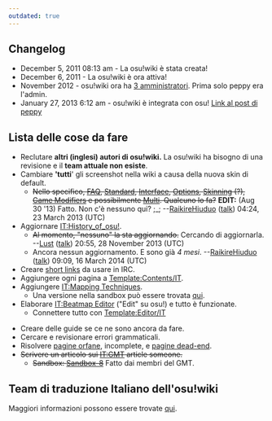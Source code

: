 ```yaml
---
outdated: true
---
```

Changelog
---------

-   December 5, 2011 08:13 am - La osu!wiki è stata creata!
-   December 6, 2011 - La osu!wiki è ora attiva!
-   November 2012 - osu!wiki ora ha [3 amministratori](Special:ListUsers/sysop "wikilink"). Prima solo peppy era l'admin.
-   January 27, 2013 6:12 am - osu!wiki è integrata con osu! [Link al post di peppy](http://osu.ppy.sh/forum/t/68479/start=124)

Lista delle cose da fare
------------------------

-   Reclutare **altri (inglesi) autori di osu!wiki.** La osu!wiki ha bisogno di una revisione e il **team attuale non esiste**.
-   Cambiare **'tutti**' gli screenshot nella wiki a causa della nuova skin di default.
    -   ~~Nello specifico, [FAQ](FAQ "wikilink"), [Standard](Standard "wikilink"), [Interface](Interface "wikilink"), [Options](Options "wikilink"), [Skinning](Skinning "wikilink") (?), [Game Modifiers](Game_Modifiers "wikilink") e possibilmente [Multi](Multiplayer "wikilink"). Qualcuno lo fa?~~ **EDIT:** (Aug 30 '13) Fatto. Non c'è nessuno qui? ;\_; --[RaikireHiuduo](User:RaikireHiuduo "wikilink") ([talk](User_talk:RaikireHiuduo "wikilink")) 04:24, 23 March 2013 (UTC)
-   Aggiornare <IT:History_of_osu!>.
    -   ~~Al momento, "nessuno" la sta aggiornando.~~ Cercando di aggiornarla. --[Lust](User:Lust "wikilink") ([talk](User_talk:Lust "wikilink")) 20:55, 28 November 2013 (UTC)
    -   Ancora nessun aggiornamento. E sono già *4 mesi*. --[RaikireHiuduo](User:RaikireHiuduo "wikilink") ([talk](User_talk:RaikireHiuduo "wikilink")) 09:09, 16 March 2014 (UTC)
-   Creare [short links](Template:Shortcut "wikilink") da usare in IRC.
-   Aggiungere ogni pagina a <Template:Contents/IT>.
-   Aggiungere [IT:Mapping Techniques](IT:Mapping_Techniques "wikilink").
    -   Una versione nella sandbox può essere trovata [ qui](Sandbox-4 "wikilink").
-   Elaborare [IT:Beatmap Editor](IT:Beatmap_Editor "wikilink") ("Edit" su osu!) e tutto è funzionate.
    -   Connettere tutto con <Template:Editor/IT>

<!-- -->

-   Creare delle guide se ce ne sono ancora da fare.
-   Cercare e revisionare errori grammaticali.
-   Risolvere [pagine orfane](Special:LonelyPages "wikilink"), incomplete, e [pagine dead-end](Special:Deadendpages "wikilink").
-   ~~Scrivere un articolo sui <IT:GMT> article someone.~~
    -   ~~Sandbox: [Sandbox-8](Sandbox-8 "wikilink")~~ Fatto dai membri del GMT.

Team di traduzione Italiano dell'osu!wiki
-----------------------------------------

Maggiori informazioni possono essere trovate [qui](https://osu.ppy.sh/forum/t/215753).
